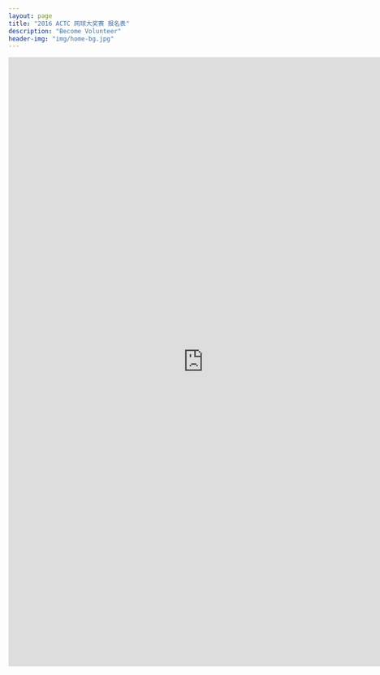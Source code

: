 ```yaml
---
layout: page
title: "2016 ACTC 网球大奖赛 报名表"
description: "Become Volunteer"
header-img: "img/home-bg.jpg"
---
```


<style>
@media (max-width: 767px) {
    iframe {
        max-width: calc(100vw + 40px) !important;
        margin: -11px -25px;}
    .iframe-wrapper {
        width:100vw;
        overflow: hidden;
        margin: 0 -15px;}
/* you might not the margin property on the wrapper (or you might need to change it to suit your needs); in my case it's used to align the wrapper with the edge of the screen as my site has 15px padding, which isn't needed here because the form already has it's own padding   */
}
</style>

<div class="iframe-wrapper text-center">
    <iframe src="https://docs.google.com/forms/d/e/1FAIpQLSdpfHKItjgaWberoJhi3BNqX-nfyogYYwiii2HUek3LbXDGFg/viewform?embedded=true" width="767" height="1200" frameborder="0" marginheight="0" marginwidth="0">Loading...</iframe>
</div>





























